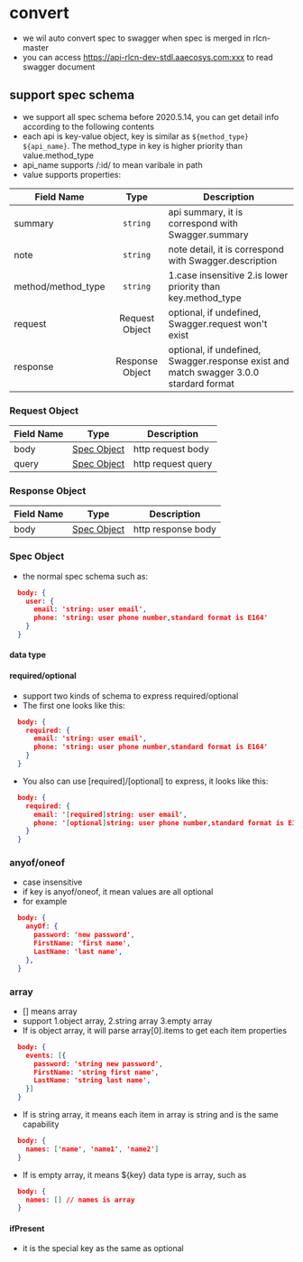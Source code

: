 # convert

- we wil auto convert spec to swagger when spec is merged in rlcn-master
- you can access  <https://api-rlcn-dev-stdl.aaecosys.com:xxx> to read swagger document

## support spec schema

- we support all spec schema before 2020.5.14, you can get detail info according to the following contents
- each api is key-value object, key is similar as `${method_type} ${api_name}`. The method_type in key is higher priority than value.method_type
- api_name supports /:id/ to mean varibale in path  
- value supports properties:

Field Name | Type | Description
---|:---:|---
summary | `string` | api summary, it is correspond with Swagger.summary
note | `string` | note detail, it is correspond with Swagger.description
method/method_type | `string` | 1.case insensitive 2.is lower priority than key.method_type
request | Request Object | optional, if undefined, Swagger.request won't exist
response | Response Object | optional, if undefined, Swagger.response exist and match swagger 3.0.0 stardard format

### Request Object

Field Name | Type | Description
---|:---:|---
body | [Spec Object](#specObject) | http request body
query | [Spec Object](#specObject) | http request query

### Response Object

Field Name | Type | Description
---|:---:|---
body | [Spec Object](#specObject) | http response body

### <a name="specObject">Spec Object

- the normal spec schema such as:

```json
  body: {
    user: {
      email: 'string: user email',
      phone: 'string: user phone number,standard format is E164'
    }
  }
```

#### data type

#### required/optional

- support two kinds of schema to express required/optional
- The first one looks like this:

```json
  body: {
    required: {
      email: 'string: user email',
      phone: 'string: user phone number,standard format is E164'
    }
  }
```

- You also can use [required]/[optional] to express, it looks like this:

```json
  body: {
    required: {
      email: '[required]string: user email',
      phone: '[optional]string: user phone number,standard format is E164'
    }
  }
```

### anyof/oneof

- case insensitive
- if key is anyof/oneof, it mean values are all optional
- for example

``` json
  body: {
    anyOf: {
      password: 'new password',
      FirstName: 'first name',
      LastName: 'last name',
    },
  }
```

### array

- [] means array
- support 1.object array, 2.string array 3.empty array
- If is object array, it will parse array[0].items to get each item properties

``` json
  body: {
    events: [{
      password: 'string new password',
      FirstName: 'string first name',
      LastName: 'string last name',
    }]
  }
```

- If is string array, it means each item in array is string and is the same capability

``` json
  body: {
    names: ['name', 'name1', 'name2']
  }
```

- If is empty array, it means ${key} data type is array, such as

``` json
  body: {
    names: [] // names is array
  }
```

#### ifPresent

- it is the special key as the same as optional
